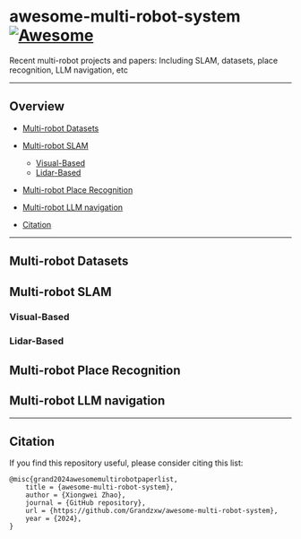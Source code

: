 # awesome-multi-robot-system [![Awesome](https://cdn.rawgit.com/sindresorhus/awesome/d7305f38d29fed78fa85652e3a63e154dd8e8829/media/badge.svg)](https://github.com/sindresorhus/awesome)
Recent multi-robot projects and papers: Including SLAM, datasets, place recognition, LLM navigation, etc


---
## Overview

  - [Multi-robot Datasets](#Multi-robot-Datasets)

  - [Multi-robot SLAM](#Multi-robot-SLAM)
    - [Visual-Based](#Visual-Based)
    - [Lidar-Based](#Lidar-Based)
    
  - [Multi-robot Place Recognition](#Multi-robot-Place-Recognition)
  
  - [Multi-robot LLM navigation](#Multi-robot-LLM-navigation)

  - [Citation](#citation)

---


## Multi-robot Datasets

## Multi-robot SLAM

### Visual-Based
### Lidar-Based


## Multi-robot Place Recognition

## Multi-robot LLM navigation



----
## Citation

If you find this repository useful, please consider citing this list:
```
@misc{grand2024awesomemultirobotpaperlist,
    title = {awesome-multi-robot-system},
    author = {Xiongwei Zhao},
    journal = {GitHub repository},
    url = {https://github.com/Grandzxw/awesome-multi-robot-system},
    year = {2024},
}
```


